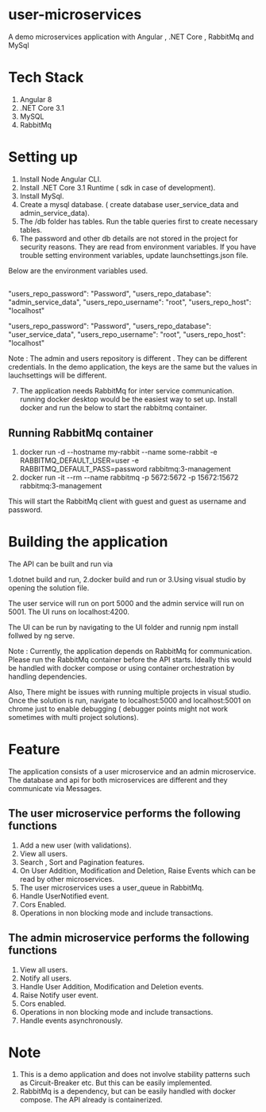 # user-microservices

A demo microservices application with Angular , .NET Core , RabbitMq and MySql

# Tech Stack

1. Angular 8
2. .NET Core 3.1
3. MySQL
4. RabbitMq 

# Setting up

1. Install Node Angular CLI.
2. Install .NET Core 3.1 Runtime ( sdk in case of development).
3. Install MySql.
4. Create a mysql database. ( create database user_service_data and admin_service_data).
5. The /db folder has tables. Run the table queries first to create necessary tables.
6. The password and other db details are not stored in the project for security reasons. They are read from environment variables. If you have trouble setting environment variables, update launchsettings.json file.

Below are the environment variables used.

##
"users_repo_password": "Password",
"users_repo_database": "admin_service_data",
"users_repo_username": "root",
"users_repo_host": "localhost"

"users_repo_password": "Password",
"users_repo_database": "user_service_data",
"users_repo_username": "root",
"users_repo_host": "localhost"

Note : The admin and users repository is different . They can be different credentials. In the demo application, the keys are the same but the values in lauchsettings will be different.

7. The application needs RabbitMq for inter service communication. running docker desktop would be the easiest way to set up. Install docker and run the below to start the rabbitmq container.

## Running RabbitMq container

1. docker run -d --hostname my-rabbit --name some-rabbit -e RABBITMQ_DEFAULT_USER=user -e RABBITMQ_DEFAULT_PASS=password rabbitmq:3-management
2. docker run -it --rm --name rabbitmq -p 5672:5672 -p 15672:15672 rabbitmq:3-management

This will start the RabbitMq client with guest and guest as username and password.

# Building the application

The API can be built and run via

1.dotnet build and run, 
2.docker build and run or 
3.Using visual studio by opening the solution file.

The user service will run on port 5000 and the admin service will run on 5001. The UI runs on localhost:4200. 

The UI can be run by navigating to the UI folder and runnig npm install follwed by ng serve.

Note : Currently, the application depends on RabbitMq for communication. Please run the RabbitMq container before the API starts. Ideally this would be handled with docker compose or using container orchestration by handling dependencies.

Also, There might be issues with running multiple projects in visual studio. Once the solution is run, navigate to localhost:5000 and localhost:5001 on chrome just to enable debugging ( debugger points might not work sometimes with multi project solutions).

# Feature

The application consists of a user microservice and an admin microservice. The database and api for both microservices are different and they communicate via Messages.

## The user microservice performs the following functions

1. Add a new user (with validations).
2. View all users. 
3. Search , Sort and Pagination features.
4. On User Addition, Modification and Deletion, Raise Events which can be read by other microservices.
5. The user microservices uses a user_queue in RabbitMq.
6. Handle UserNotified event.
7. Cors Enabled.
8. Operations in non blocking mode and include transactions.


## The admin microservice performs the following functions

1. View all users.
2. Notify all users.
3. Handle User Addition, Modification and Deletion events. 
4. Raise Notify user event.
5. Cors enabled.
6. Operations in non blocking mode and include transactions.
7. Handle events asynchronously.

# Note 

1. This is a demo application and does not involve stability patterns such as Circuit-Breaker etc. But this can be easily implemented.
2. RabbitMq is a dependency, but can be easily handled with docker compose. The API already is containerized.
